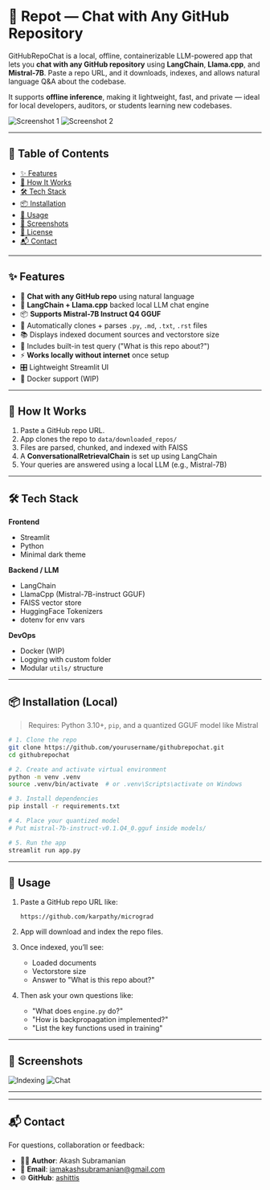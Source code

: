 # 🤖 Repot — Chat with Any GitHub Repository

GitHubRepoChat is a local, offline, containerizable LLM-powered app that lets you **chat with any GitHub repository** using **LangChain**, **Llama.cpp**, and **Mistral-7B**. Paste a repo URL, and it downloads, indexes, and allows natural language Q&A about the codebase.

It supports **offline inference**, making it lightweight, fast, and private — ideal for local developers, auditors, or students learning new codebases.

![Screenshot 1]([hg](https://github.com/ashittis/repot/blob/main/Screenshot%202025-07-11%20191020.png))
![Screenshot 2](https://raw.githubusercontent.com/yourusername/githubrepochat/main/assets/screenshot-chat.png)

---

## 🔖 Table of Contents

- [✨ Features](#-features)
- [🧠 How It Works](#-how-it-works)
- [🛠️ Tech Stack](#-tech-stack)
- [📦 Installation](#-installation)
- [🚀 Usage](#-usage)
- [📸 Screenshots](#-screenshots)
- [📄 License](#-license)
- [📬 Contact](#-contact)

---

## ✨ Features

- 🧠 **Chat with any GitHub repo** using natural language
- 🧾 **LangChain + Llama.cpp** backed local LLM chat engine
- 📦 **Supports Mistral-7B Instruct Q4 GGUF**
- 📂 Automatically clones + parses `.py`, `.md`, `.txt`, `.rst` files
- 📚 Displays indexed document sources and vectorstore size
- 💬 Includes built-in test query ("What is this repo about?")
- ⚡ **Works locally without internet** once setup
- 🎛️ Lightweight Streamlit UI
- 🐳 Docker support (WIP)

---

## 🧠 How It Works

1. Paste a GitHub repo URL.
2. App clones the repo to `data/downloaded_repos/`
3. Files are parsed, chunked, and indexed with FAISS
4. A **ConversationalRetrievalChain** is set up using LangChain
5. Your queries are answered using a local LLM (e.g., Mistral-7B)

---

## 🛠️ Tech Stack

**Frontend**

- Streamlit
- Python
- Minimal dark theme

**Backend / LLM**

- LangChain
- LlamaCpp (Mistral-7B-instruct GGUF)
- FAISS vector store
- HuggingFace Tokenizers
- dotenv for env vars

**DevOps**

- Docker (WIP)
- Logging with custom folder
- Modular `utils/` structure

---

## 📦 Installation (Local)

> Requires: Python 3.10+, `pip`, and a quantized GGUF model like Mistral

```bash
# 1. Clone the repo
git clone https://github.com/yourusername/githubrepochat.git
cd githubrepochat

# 2. Create and activate virtual environment
python -m venv .venv
source .venv/bin/activate  # or .venv\Scripts\activate on Windows

# 3. Install dependencies
pip install -r requirements.txt

# 4. Place your quantized model
# Put mistral-7b-instruct-v0.1.Q4_0.gguf inside models/

# 5. Run the app
streamlit run app.py
````

---

## 🚀 Usage

1. Paste a GitHub repo URL like:

   ```
   https://github.com/karpathy/micrograd
   ```

2. App will download and index the repo files.

3. Once indexed, you’ll see:

   * Loaded documents
   * Vectorstore size
   * Answer to "What is this repo about?"

4. Then ask your own questions like:

   * "What does `engine.py` do?"
   * "How is backpropagation implemented?"
   * "List the key functions used in training"

---

## 📸 Screenshots

![Indexing](https://raw.githubusercontent.com/yourusername/githubrepochat/main/assets/screenshot-indexed.png)
![Chat](https://raw.githubusercontent.com/yourusername/githubrepochat/main/assets/screenshot-chat.png)

---
---

## 📬 Contact

For questions, collaboration or feedback:

* 🧑‍💻 **Author**: Akash Subramanian
* 📧 **Email**: [iamakashsubramanian@gmail.com](mailto:iamakashsubramanian@gmail.com)
* 🌐 **GitHub**: [ashittis](https://github.com/ashittis)

```
